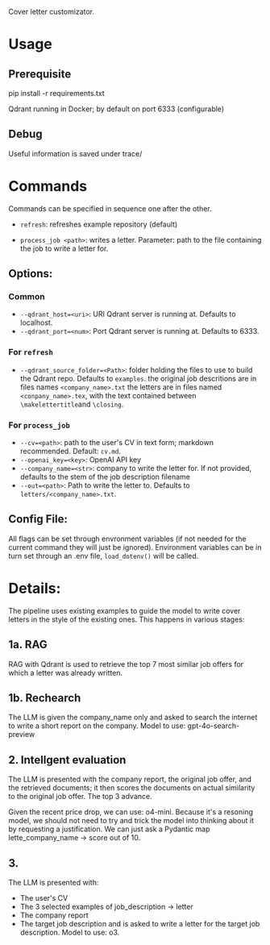 Cover letter customizator. 

# Usage

## Prerequisite 

pip install -r requirements.txt

Qdrant running in Docker; by default on port 6333 (configurable)

## Debug 

Useful information is saved under trace/

# Commands

Commands can be specified in sequence one after the other. 

- `refresh`: refreshes example repository (default)

- `process_job <path>`: writes a letter. Parameter: path to the file containing the job to write a letter for.

## Options:

### Common

- `--qdrant_host=<uri>`: URI Qdrant server is running at. Defaults to localhost.
- `--qdrant_port=<num>`: Port Qdrant server is running at. Defaults to 6333.

###  For `refresh`

- `--qdrant_source_folder=<Path>`: folder holding the files to use to build the Qdrant repo. Defaults to `examples`.
                                   the original job descritions are in files names `<company_name>.txt`
                                   the letters are in files named `<conpany_name>.tex`, with the text contained between `\makelettertitle`and `\closing`.

### For `process_job`

- `--cv=<path>`: path to the user's CV in text form; markdown recommended. Default: `cv.md`.
- `--openai_key=<key>`: OpenAI API key
- `--company_name=<str>`: company to write the letter for. If not provided, defaults to the stem of the job description filename
- `--out=<path>`: Path to write the letter to. Defaults to `letters/<company_name>.txt`.

## Config File:

All flags can be set through envronment variables (if not needed for the current command they will just be ignored).
Environment variables can be in turn set through an .env file, `load_dotenv()` will be called.

# Details: 

The pipeline uses existing examples to guide the model to write cover letters in the style of the existing ones. This happens in various stages:

## 1a. RAG

RAG with Qdrant is used to retrieve the top 7 most similar job offers for which a letter was already written. 

## 1b. Rechearch

The LLM is given the company_name only and asked to search the internet to write a short report on the company.
Model to use: gpt-4o-search-preview

## 2. Intellgent evaluation

The LLM is presented with the company report, the original job offer, and the retrieved documents; it then scores the documents on actual similarity to the original job offer.
The top 3 advance.

Given the recent price drop, we can use: o4-mini.
Because it's a resoning model, we should not need to try and trick the model into thinking about it by requesting a justification. We can just ask a Pydantic map lette_company_name -> score out of 10. 

## 3.

The LLM is presented with:
- The user's CV
- The 3 selected examples of job_description -> letter
- The company report
- The target job description
and is asked to write a letter for the target job description.
Model to use: o3.
